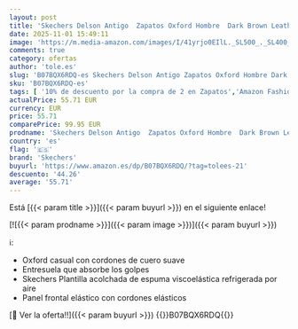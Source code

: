 ```yaml
---
layout: post
title: 'Skechers Delson Antigo  Zapatos Oxford Hombre  Dark Brown Leather  46 EU'
date: 2025-11-01 15:49:11
image: 'https://m.media-amazon.com/images/I/41yrjo0EIlL._SL500_._SL400_.jpg'
comments: true
category: ofertas
author: 'tole.es'
slug: 'B07BQX6RDQ-es Skechers Delson Antigo Zapatos Oxford Hombre Dark Brown...'
sku: 'B07BQX6RDQ-es'
tags: [ '10% de descuento por la compra de 2 en Zapatos','Amazon Fashion Outlet','Arborist Merchandising Root','CML New Selection v2 Temp','Compra 2, y obtén un 10% de descuento','Compra 2, y obtén un 10% de descuento_Shoes','Compre 2 y obtenga un 10 % de descuento','Compre 2 y obtenga un 10 % de descuento_Shoes1','ES Skechers PD','Men','Men Top Brands Bestsellers','Mens Shoes','Moda','Moda Hombre','Selecciones de moda que son tendencia esta semana','Self Service','Skechers','Special Features Stores','Tienda Skechers','Top Brands Fashion Selection','Top brands','Wardrobe Essentials','Wardrobe Essentials - Shoes','Zapatillas casual para hombre','Zapatillas deportivas y de moda para hombre','Zapatos para hombre','c8538d25-3af9-48d3-aeff-5f3ce5572a36_0','c8538d25-3af9-48d3-aeff-5f3ce5572a36_1','c8538d25-3af9-48d3-aeff-5f3ce5572a36_1001','c8538d25-3af9-48d3-aeff-5f3ce5572a36_2001','c8538d25-3af9-48d3-aeff-5f3ce5572a36_2101','c8538d25-3af9-48d3-aeff-5f3ce5572a36_2801','c8538d25-3af9-48d3-aeff-5f3ce5572a36_3301','c8538d25-3af9-48d3-aeff-5f3ce5572a36_3901','c8538d25-3af9-48d3-aeff-5f3ce5572a36_5001','c8538d25-3af9-48d3-aeff-5f3ce5572a36_6301','c8538d25-3af9-48d3-aeff-5f3ce5572a36_6601','c8538d25-3af9-48d3-aeff-5f3ce5572a36_7401','c8538d25-3af9-48d3-aeff-5f3ce5572a36_8401','c8538d25-3af9-48d3-aeff-5f3ce5572a36_9001','c8538d25-3af9-48d3-aeff-5f3ce5572a36_9901','skechers','top brands_shoes','zapatos','🇪🇸', ]
actualPrice: 55.71 EUR
currency: EUR
price: 55.71
comparePrice: 99.95 EUR
prodname: 'Skechers Delson Antigo  Zapatos Oxford Hombre  Dark Brown Leather  46 EU'
country: 'es'
flag: '🇪🇸'
brand: 'Skechers'
buyurl: 'https://www.amazon.es/dp/B07BQX6RDQ/?tag=tolees-21'
descuento: '44.26'
average: '55.71'
---
```


Está [{{< param title >}}]({{< param buyurl >}}) en el siguiente enlace!

[![{{< param prodname >}}]({{< param image >}})]({{< param buyurl >}})

ℹ️:

- Oxford casual con cordones de cuero suave
- Entresuela que absorbe los golpes
- Skechers Plantilla acolchada de espuma viscoelástica refrigerada por aire
- Panel frontal elástico con cordones elásticos

[🛒 Ver la oferta!!]({{< param buyurl >}})
{{<world>}}B07BQX6RDQ{{</world>}}
